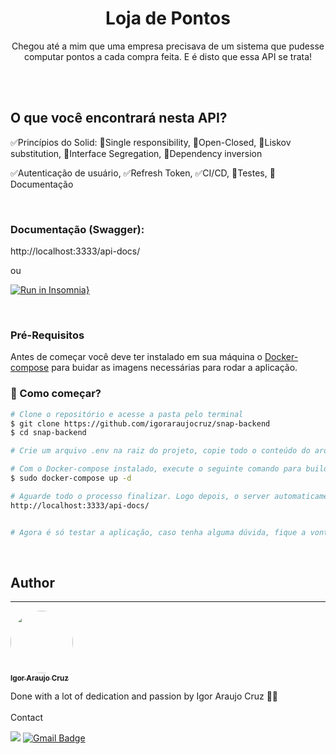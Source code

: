 <h1 align="center">Loja de Pontos</h1>
<p align="center">Chegou até a mim que uma empresa precisava de um sistema que pudesse computar pontos a cada compra feita. E é disto que essa API se trata!</p>
</br></br>

## O que você encontrará nesta API?
✅Princípios do Solid: 🔹Single responsibility, 🔹Open-Closed, 🔹Liskov substitution, 🔹Interface Segregation, 🔹Dependency inversion

✅Autenticação de usuário, ✅Refresh Token, ✅CI/CD,  🚧Testes, 🚧Documentação

</br>

### Documentação (Swagger):
http://localhost:3333/api-docs/

ou 

[![Run in Insomnia}](https://insomnia.rest/images/run.svg)](https://insomnia.rest/run/?label=Snap%20API&uri=https%3A%2F%2Fgithub.com%2Figoraraujocruz%2Fsnap_app%2Fblob%2Fmain%2FInsomnia_2022-10-26.json)



</br>

### Pré-Requisitos

Antes de começar você deve ter instalado em sua máquina o [Docker-compose](https://docs.docker.com/compose/install/) para buidar as imagens necessárias para rodar a aplicação.
</br>

### 🎲 Como começar?

```bash
# Clone o repositório e acesse a pasta pelo terminal
$ git clone https://github.com/igoraraujocruz/snap-backend
$ cd snap-backend

# Crie um arquivo .env na raiz do projeto, copie todo o conteúdo do arquivo .env.exemple e cole no .env para "setarmos" as variáveis de ambiente, ou insira as variáveis que preferir.

# Com o Docker-compose instalado, execute o seguinte comando para buildas as imagens.
$ sudo docker-compose up -d

# Aguarde todo o processo finalizar. Logo depois, o server automaticamente irá inicializar e já será possível acessar a documentação swagger.
http://localhost:3333/api-docs/


# Agora é só testar a aplicação, caso tenha alguma dúvida, fique a vontade para perguntar, meus contatos estão logo a baixo.

```
</br>


## Author
---

<a href="https://github.com/igoraraujocruz/">
 <img style="border-radius: 50%;" src="https://avatars.githubusercontent.com/u/67648421?s=460&u=649a2c0657c58ce0525ae98eecb9f2ef87b28da1&v=4" width="100px;" alt=""/>
 <br />
 <sub><b>Igor Araujo Cruz</b></sub></a> <a href="https://www.linkedin.com/in/igor-araujo-cruz-84a89111b/" title="Linkedin"></a>


Done with a lot of dedication and passion by Igor Araujo Cruz 👋🏽
</br></br>
Contact

[<img src="https://img.shields.io/badge/linkedin-%230077B5.svg?&style=for-the-badge&logo=linkedin&logoColor=white" />](https://www.linkedin.com/in/igor-araujo-cruz-84a89111b/)
[![Gmail Badge](https://img.shields.io/badge/-Gmail-c14438?style=for-the-badge&logo=Gmail&logoColor=white&link=mailto:seu_email)](mailto:igoraraujocruzz@gmail.com)
